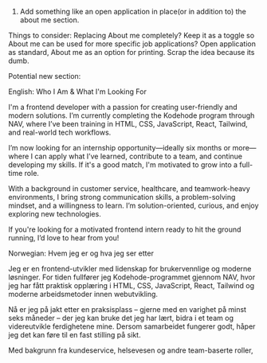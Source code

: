 1. Add something like an open application in place(or in addition to) the about me section.

Things to consider:
Replacing About me completely?
Keep it as a toggle so About me can be used for more specific job applications?
Open application as standard, About me as an option for printing.
Scrap the idea because its dumb.

Potential new section:

English:
Who I Am & What I'm Looking For

I'm a frontend developer with a passion for creating user-friendly and modern solutions. I’m currently completing the Kodehode program through NAV, where I’ve been training in HTML, CSS, JavaScript, React, Tailwind, and real-world tech workflows.

I’m now looking for an internship opportunity—ideally six months or more—where I can apply what I’ve learned, contribute to a team, and continue developing my skills. If it's a good match, I'm motivated to grow into a full-time role.

With a background in customer service, healthcare, and teamwork-heavy environments, I bring strong communication skills, a problem-solving mindset, and a willingness to learn. I’m solution-oriented, curious, and enjoy exploring new technologies.

If you're looking for a motivated frontend intern ready to hit the ground running, I’d love to hear from you!

Norwegian:
Hvem jeg er og hva jeg ser etter

Jeg er en frontend-utvikler med lidenskap for brukervennlige og moderne løsninger. For tiden fullfører jeg Kodehode-programmet gjennom NAV, hvor jeg har fått praktisk opplæring i HTML, CSS, JavaScript, React, Tailwind og moderne arbeidsmetoder innen webutvikling.

Nå er jeg på jakt etter en praksisplass – gjerne med en varighet på minst seks måneder – der jeg kan bruke det jeg har lært, bidra i et team og videreutvikle ferdighetene mine. Dersom samarbeidet fungerer godt, håper jeg det kan føre til en fast stilling på sikt.

Med bakgrunn fra kundeservice, helsevesen og andre team-baserte roller, tar jeg med meg gode kommunikasjonsferdigheter, løsningsorientering og en sterk lærevilje. Jeg er nysgjerrig, strukturert og trives med å utforske nye teknologier.

Hvis dere ser etter en motivert frontend-praktikant som er klar for å bidra fra dag én, tar jeg gjerne en prat!
